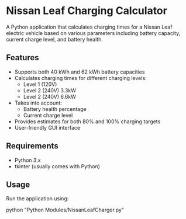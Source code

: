 # Nissan Leaf Charging Calculator

A Python application that calculates charging times for a Nissan Leaf electric vehicle based on various parameters including battery capacity, current charge level, and battery health.

## Features

- Supports both 40 kWh and 62 kWh battery capacities
- Calculates charging times for different charging levels:
  - Level 1 (120V)
  - Level 2 (240V) 3.3kW
  - Level 2 (240V) 6.6kW
- Takes into account:
  - Battery health percentage
  - Current charge level
- Provides estimates for both 80% and 100% charging targets
- User-friendly GUI interface

## Requirements

- Python 3.x
- tkinter (usually comes with Python)

## Usage

Run the application using:

python "Python Modules/NissanLeafCharger.py"
